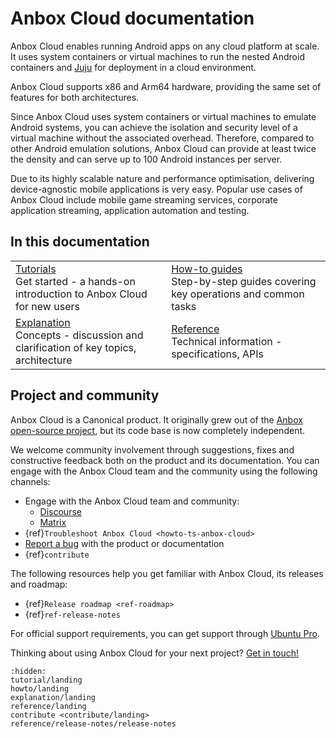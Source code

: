 # Anbox Cloud documentation

Anbox Cloud enables running Android apps on any cloud platform at scale. It uses system containers or virtual machines to run the nested Android containers and [Juju](https://juju.is/) for deployment in a cloud environment.

Anbox Cloud supports x86 and Arm64 hardware, providing the same set of features for both architectures.

Since Anbox Cloud uses system containers or virtual machines to emulate Android systems, you can achieve the isolation and security level of a virtual machine without the associated overhead. Therefore, compared to other Android emulation solutions, Anbox Cloud can provide at least twice the density and can serve up to 100 Android instances per server.

Due to its highly scalable nature and performance optimisation, delivering device-agnostic mobile applications is very easy. Popular use cases of Anbox Cloud include mobile game streaming services, corporate application streaming, application automation and testing.

## In this documentation

| | |
|--|--|
|  [Tutorials](/tutorial/landing.md)</br>  Get started - a hands-on introduction to Anbox Cloud for new users </br> |  [How-to guides](/howto/landing.md) </br> Step-by-step guides covering key operations and common tasks |
|  [Explanation](/explanation/landing.md) </br> Concepts - discussion and clarification of key topics, architecture  | [Reference](/reference/landing.md) </br> Technical information - specifications, APIs |

## Project and community

Anbox Cloud is a Canonical product. It originally grew out of the [Anbox open-source project](https://github.com/anbox), but its code base is now completely independent.

We welcome community involvement through suggestions, fixes and constructive feedback both on the product and its documentation. You can engage with the Anbox Cloud team and the community using the following channels:

- Engage with the Anbox Cloud team and community:
  - [Discourse](https://discourse.ubuntu.com/c/anbox-cloud/users/148)
  - [Matrix](https://matrix.to/#/#anbox-cloud:ubuntu.com)
- {ref}`Troubleshoot Anbox Cloud <howto-ts-anbox-cloud>`
- [Report a bug](https://bugs.launchpad.net/anbox-cloud/+bugs) with the product or documentation
- {ref}`contribute`

The following resources help you get familiar with Anbox Cloud, its releases and roadmap:

- {ref}`Release roadmap <ref-roadmap>`
- {ref}`ref-release-notes`

For official support requirements, you can get support through [Ubuntu Pro](https://ubuntu.com/support).


Thinking about using Anbox Cloud for your next project? [Get in touch!](https://anbox-cloud.io/contact-us)

```{toctree}
:hidden:
tutorial/landing
howto/landing
explanation/landing
reference/landing
contribute <contribute/landing>
reference/release-notes/release-notes
```
